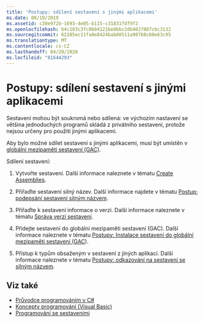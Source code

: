 ```yaml
---
title: 'Postupy: sdílení sestavení s jinými aplikacemi'
ms.date: 08/19/2019
ms.assetid: c30e972b-1693-4e05-b115-c31831fdf9f2
ms.openlocfilehash: b4c183c3fc0b04121be8bbc2db4027887cbc3132
ms.sourcegitcommit: 62285ec11fa8e8424bab00511a90760c60e63c95
ms.translationtype: MT
ms.contentlocale: cs-CZ
ms.lasthandoff: 04/20/2020
ms.locfileid: "81644293"
---
```

# <a name="how-to-share-an-assembly-with-other-applications"></a>Postupy: sdílení sestavení s jinými aplikacemi
Sestavení mohou být soukromá nebo sdílená: ve výchozím nastavení se většina jednoduchých programů skládá z privátního sestavení, protože nejsou určeny pro použití jinými aplikacemi.  

Aby bylo možné sdílet sestavení s jinými aplikacemi, musí být umístěn v [globální mezipaměti sestavení (GAC)](gac.md).  
  
Sdílení sestavení:
  
1. Vytvořte sestavení. Další informace naleznete v tématu [Create Assemblies](../../standard/assembly/create.md).  
  
2. Přiřaďte sestavení silný název. Další informace najdete v tématu [Postup: podepsání sestavení silným názvem](../../standard/assembly/sign-strong-name.md).  
  
3. Přiřaďte k sestavení informace o verzi. Další informace naleznete v tématu [Správa verzí sestavení](../../standard/assembly/versioning.md).  
  
4. Přidejte sestavení do globální mezipaměti sestavení (GAC). Další informace naleznete v tématu [Postupy: Instalace sestavení do globální mezipaměti sestavení (GAC](install-assembly-into-gac.md)).  
  
5. Přístup k typům obsaženým v sestavení z jiných aplikací. Další informace naleznete v tématu [Postupy: odkazování na sestavení se silným názvem](../../standard/assembly/reference-strong-named.md).  
  
## <a name="see-also"></a>Viz také

- [Průvodce programováním v C#](../../../api/index.md)
- [Koncepty programování (Visual Basic)](../../../api/index.md)
- [Programování se sestaveními](../../standard/assembly/index.md)
